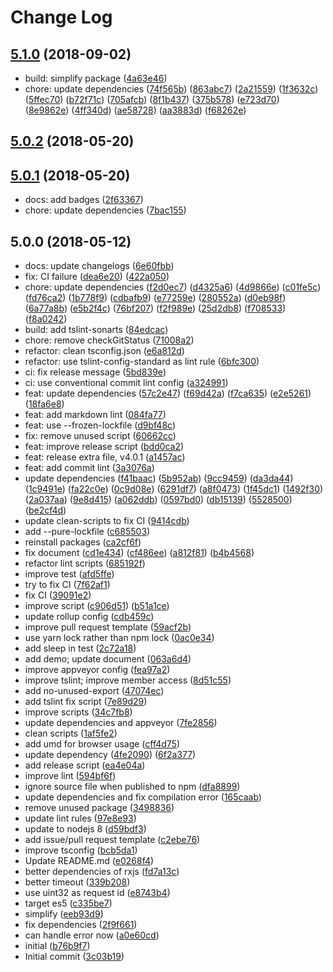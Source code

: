 # Change Log

## [5.1.0](https://github.com/plantain-00/rpc-on-ws/compare/v5.0.2...v5.1.0) (2018-09-02)
  
* build: simplify package ([4a63e46](https://github.com/plantain-00/rpc-on-ws/commit/4a63e46e4523c0e65d6c1c03ee637c5e9fad62d5))
* chore: update dependencies ([74f565b](https://github.com/plantain-00/rpc-on-ws/commit/74f565b8b0ab16382eb76bd80e99659dea5a053a)) ([863abc7](https://github.com/plantain-00/rpc-on-ws/commit/863abc74e6bccf876dd82381cfee96d31adf1750)) ([2a21559](https://github.com/plantain-00/rpc-on-ws/commit/2a215594cc9c5f24f8e752204f2d98e2eb08565b)) ([1f3632c](https://github.com/plantain-00/rpc-on-ws/commit/1f3632c37093d13b2157abf80e8a1ae80b858729)) ([5ffec70](https://github.com/plantain-00/rpc-on-ws/commit/5ffec705b8b320fca928854689c7938c66f00ec2)) ([b72f71c](https://github.com/plantain-00/rpc-on-ws/commit/b72f71c59cc075c5d66b4c79be71cd1de238fd51)) ([705afcb](https://github.com/plantain-00/rpc-on-ws/commit/705afcbe407a4bb8286c6026cae5a18f91ae2336)) ([8f1b437](https://github.com/plantain-00/rpc-on-ws/commit/8f1b437bd57aeb1af3dbbe5d08a65a047794f2ed)) ([375b578](https://github.com/plantain-00/rpc-on-ws/commit/375b5783d84cb3942ba1a58e90dece20a1e3944f)) ([e723d70](https://github.com/plantain-00/rpc-on-ws/commit/e723d7093d9cb3fec71076e55b140272604db0f5)) ([8e9862e](https://github.com/plantain-00/rpc-on-ws/commit/8e9862e701f9b4da7145eef4196628565a47ebe6)) ([4ff340d](https://github.com/plantain-00/rpc-on-ws/commit/4ff340df05a5ae851e39fcdfb589800d4cf89595)) ([ae58728](https://github.com/plantain-00/rpc-on-ws/commit/ae587283a362ebda04e19c9328450ab7fdc1a542)) ([aa3883d](https://github.com/plantain-00/rpc-on-ws/commit/aa3883d18c4301cbcf649fc0d53868013474aa8b)) ([f68262e](https://github.com/plantain-00/rpc-on-ws/commit/f68262e765fdacdfb58a2c37eee22a7e87d6a3ca))

## [5.0.2](https://github.com/plantain-00/rpc-on-ws/compare/v5.0.1...v5.0.2) (2018-05-20)

## [5.0.1](https://github.com/plantain-00/rpc-on-ws/compare/v5.0.0...v5.0.1) (2018-05-20)
  
* docs: add badges ([2f63367](https://github.com/plantain-00/rpc-on-ws/commit/2f633671d54f1b351e5b154d98416039d0a7abfc))
* chore: update dependencies ([7bac155](https://github.com/plantain-00/rpc-on-ws/commit/7bac1558f4e34d34bb4f73f7d289a3cbd2723aec))

## 5.0.0 (2018-05-12)
  
* docs: update changelogs ([6e60fbb](https://github.com/plantain-00/rpc-on-ws/commit/6e60fbb6d4ef99c7bf051fbddf7e85f76ff89853))
* fix: CI failure ([dea6e20](https://github.com/plantain-00/rpc-on-ws/commit/dea6e2029aa14070458df7a4f00506014b0c372e)) ([422a050](https://github.com/plantain-00/rpc-on-ws/commit/422a0500e18f2d285c8f4c9059d654e52274e72f))
* chore: update dependencies ([f2d0ec7](https://github.com/plantain-00/rpc-on-ws/commit/f2d0ec74d2245435dc0bddbdef0b8abf0bfa9ef1)) ([d4325a6](https://github.com/plantain-00/rpc-on-ws/commit/d4325a6b09d324908c2196e311d7347ad5c37d91)) ([4d9866e](https://github.com/plantain-00/rpc-on-ws/commit/4d9866e5058f91cbe729045d449f57292466fb55)) ([c01fe5c](https://github.com/plantain-00/rpc-on-ws/commit/c01fe5c3c7c2c9624a47d745a9b75953e3fd5c51)) ([fd76ca2](https://github.com/plantain-00/rpc-on-ws/commit/fd76ca2b139c5fe591a2044615939be5bfc3529e)) ([1b778f9](https://github.com/plantain-00/rpc-on-ws/commit/1b778f91f3287af7ac772a7da0da9028d999539b)) ([cdbafb9](https://github.com/plantain-00/rpc-on-ws/commit/cdbafb9f31593a118580f06ef4822097a3c9b19e)) ([e77259e](https://github.com/plantain-00/rpc-on-ws/commit/e77259e76d08a98ee25c40877e78546fa96e5739)) ([280552a](https://github.com/plantain-00/rpc-on-ws/commit/280552af87b1b5857720e32377974aaa03bee72a)) ([d0eb98f](https://github.com/plantain-00/rpc-on-ws/commit/d0eb98fab921d959374ff0fac40aa03406bb295c)) ([6a77a8b](https://github.com/plantain-00/rpc-on-ws/commit/6a77a8bac137a12c8e3595a509bc1712ebbc00e6)) ([e5b2f4c](https://github.com/plantain-00/rpc-on-ws/commit/e5b2f4c929724b6629eeddb5b8eea97792dad3fc)) ([76bf207](https://github.com/plantain-00/rpc-on-ws/commit/76bf207b4f44d296dd36ce8551fc55805130f9c0)) ([f2f989e](https://github.com/plantain-00/rpc-on-ws/commit/f2f989ecfb6f862348cca29aa583b3ef7cb5565f)) ([25d2db8](https://github.com/plantain-00/rpc-on-ws/commit/25d2db83d6d9019823b62f6094a46eefe033819d)) ([f708533](https://github.com/plantain-00/rpc-on-ws/commit/f708533c2fc182c8a903bfb40020a9416f7eed4c)) ([f8a0242](https://github.com/plantain-00/rpc-on-ws/commit/f8a0242f13cec6284dc3dd42929c2c9407aedc61))
* build: add tslint-sonarts ([84edcac](https://github.com/plantain-00/rpc-on-ws/commit/84edcacdc4c37d935057b76c6ea0f82b80300c65))
* chore: remove checkGitStatus ([71008a2](https://github.com/plantain-00/rpc-on-ws/commit/71008a2c74c9ce3f3ee8d2631a172656a871e055))
* refactor: clean tsconfig.json ([e6a812d](https://github.com/plantain-00/rpc-on-ws/commit/e6a812db4912ec97d690f752fed9948fc21dbe4f))
* refactor: use tslint-config-standard as lint rule ([6bfc300](https://github.com/plantain-00/rpc-on-ws/commit/6bfc300450310ad2d29a7490263ca99ac26696e5))
* ci: fix release message ([5bd839e](https://github.com/plantain-00/rpc-on-ws/commit/5bd839e8661b4f5f893ffbb0452ee14aaf4cd2ba))
* ci: use conventional commit lint config ([a324991](https://github.com/plantain-00/rpc-on-ws/commit/a3249910d9d35c115301df86dbc0a1110b18b336))
* feat: update dependencies ([57c2e47](https://github.com/plantain-00/rpc-on-ws/commit/57c2e470a73bee8f7f03cfd690c2569031c836d9)) ([f69d42a](https://github.com/plantain-00/rpc-on-ws/commit/f69d42a6fbcdc006fe949e435a1118ada2050951)) ([f7ca635](https://github.com/plantain-00/rpc-on-ws/commit/f7ca635ef3ded38af77b7882fa640c09ca2cf0e5)) ([e2e5261](https://github.com/plantain-00/rpc-on-ws/commit/e2e52618d0d06fe4816798f99579a0c4f816152d)) ([18fa6e8](https://github.com/plantain-00/rpc-on-ws/commit/18fa6e869bdee0c77299335852bb20085b66a845))
* feat: add markdown lint ([084fa77](https://github.com/plantain-00/rpc-on-ws/commit/084fa77870004c3fdc68574c5f870f03e2efdef7))
* feat: use --frozen-lockfile ([d9bf48c](https://github.com/plantain-00/rpc-on-ws/commit/d9bf48cba96a7b22c484ad00a099cb83f7cd7ea6))
* fix: remove unused script ([60662cc](https://github.com/plantain-00/rpc-on-ws/commit/60662cc256b043871d13e222cf7d78cee23bde81))
* feat: improve release script ([bdd0ca2](https://github.com/plantain-00/rpc-on-ws/commit/bdd0ca2cea71ee73dc37e01429678bb5af0ef11b))
* feat: release extra file, v4.0.1 ([a1457ac](https://github.com/plantain-00/rpc-on-ws/commit/a1457acb088c1d9c83ce20ca6c7ef96c02231de3))
* feat: add commit lint ([3a3076a](https://github.com/plantain-00/rpc-on-ws/commit/3a3076a88d7c319a92d75dae060215e28b3dd35f))
* update dependencies ([f41baac](https://github.com/plantain-00/rpc-on-ws/commit/f41baac0bc4a7b301548f28f98b5a9a0e84badd9)) ([5b952ab](https://github.com/plantain-00/rpc-on-ws/commit/5b952abbd9e99fb620de6bf1895f11d6e0229484)) ([9cc9459](https://github.com/plantain-00/rpc-on-ws/commit/9cc94592bb43e4620d30db81c37c8113fae13bd8)) ([da3da44](https://github.com/plantain-00/rpc-on-ws/commit/da3da445ae95562dc3ba2c02077290a2169a7f20)) ([1c9491e](https://github.com/plantain-00/rpc-on-ws/commit/1c9491e08f4f8440ddba8639dde0043a14be84f4)) ([fa22c0e](https://github.com/plantain-00/rpc-on-ws/commit/fa22c0ed4b61968ee4e1e9be20ecb3f8f4ec173b)) ([0c9d08e](https://github.com/plantain-00/rpc-on-ws/commit/0c9d08eb7d9ef6faf496bf73d376a1e3225aa7e8)) ([6291df7](https://github.com/plantain-00/rpc-on-ws/commit/6291df73d0577d0a0431c7124e0ef06133c9ff72)) ([a8f0473](https://github.com/plantain-00/rpc-on-ws/commit/a8f0473b2fd9ef3cf54e99f84fe4f89c07551c7a)) ([1f45dc1](https://github.com/plantain-00/rpc-on-ws/commit/1f45dc194f94894816779914c3d8d903842c7462)) ([1492f30](https://github.com/plantain-00/rpc-on-ws/commit/1492f300ec31890c33533e9ef9e11e095849b7e6)) ([2a037aa](https://github.com/plantain-00/rpc-on-ws/commit/2a037aa615ba383cb2bd51ad243691325a58ef30)) ([9e8d415](https://github.com/plantain-00/rpc-on-ws/commit/9e8d415c903bee32f4bddbc5d972a931cb5110bc)) ([a062ddb](https://github.com/plantain-00/rpc-on-ws/commit/a062ddb91e65ebb2d4f72359e41b38a3a95c46e0)) ([0597bd0](https://github.com/plantain-00/rpc-on-ws/commit/0597bd0940063353a31172d972be76e4c81e6b49)) ([db15139](https://github.com/plantain-00/rpc-on-ws/commit/db15139de18f29af84c4f9d8eb78df1008672f8e)) ([5528500](https://github.com/plantain-00/rpc-on-ws/commit/5528500be9b4047c3e15d41ad23c47df83ec7cfb)) ([be2cf4d](https://github.com/plantain-00/rpc-on-ws/commit/be2cf4dd6567cbbd36939a96779ff93613c1c523))
* update clean-scripts to fix CI ([9414cdb](https://github.com/plantain-00/rpc-on-ws/commit/9414cdb73fde19abda81971ec3e838c5debba451))
* add --pure-lockfile ([c685503](https://github.com/plantain-00/rpc-on-ws/commit/c6855032ff0ed717ac3c4e58d703712b575e3380))
* reinstall packages ([ca2cf6f](https://github.com/plantain-00/rpc-on-ws/commit/ca2cf6fc86d022350568525a7cb66c7d2b0ed93c))
* fix document ([cd1e434](https://github.com/plantain-00/rpc-on-ws/commit/cd1e434c3236f237cdb6ce477c88fbbe36d44cfa)) ([cf486ee](https://github.com/plantain-00/rpc-on-ws/commit/cf486ee13c48248cec594065cef5636e1d22f495)) ([a812f81](https://github.com/plantain-00/rpc-on-ws/commit/a812f8199042dcd06e4582b48d3890d04ab29555)) ([b4b4568](https://github.com/plantain-00/rpc-on-ws/commit/b4b4568c43451e3496cf428a5afc075c5ca73141))
* refactor lint scripts ([685192f](https://github.com/plantain-00/rpc-on-ws/commit/685192f173c4cfe48948fe3c95263ba135ccf7c8))
* improve test ([afd5ffe](https://github.com/plantain-00/rpc-on-ws/commit/afd5ffe9752bf71bb22c7b7242f28d044f610006))
* try to fix CI ([7f62af1](https://github.com/plantain-00/rpc-on-ws/commit/7f62af1cfc60e075de838cd3cab7168bdf6765d6))
* fix CI ([39091e2](https://github.com/plantain-00/rpc-on-ws/commit/39091e23c79891ab628fe660a18262e5c2b2aa01))
* improve script ([c906d51](https://github.com/plantain-00/rpc-on-ws/commit/c906d516ef5414791396618bac81f74b2efd50b1)) ([b51a1ce](https://github.com/plantain-00/rpc-on-ws/commit/b51a1cedf19ae87357b67a4391a94b6699fcf1d6))
* update rollup config ([cdb459c](https://github.com/plantain-00/rpc-on-ws/commit/cdb459cba43e6ea7384ff9362b2120b09195eefc))
* improve pull request template ([59acf2b](https://github.com/plantain-00/rpc-on-ws/commit/59acf2b8485692ec6ac67c416bffa1a0097d0b51))
* use yarn lock rather than npm lock ([0ac0e34](https://github.com/plantain-00/rpc-on-ws/commit/0ac0e34a4fc09d69f31d74168e5a13ffe0e767dc))
* add sleep in test ([2c72a18](https://github.com/plantain-00/rpc-on-ws/commit/2c72a18da8e42ad11a6be42c1b20175a89d46946))
* add demo; update document ([063a6d4](https://github.com/plantain-00/rpc-on-ws/commit/063a6d470d29cebb581141ef237131153ddef770))
* improve appveyor config ([fea97a2](https://github.com/plantain-00/rpc-on-ws/commit/fea97a292a0e1d7b4cc31a776c367a90328f8ecd))
* improve tslint; improve member access ([8d51c55](https://github.com/plantain-00/rpc-on-ws/commit/8d51c5572d1f28c0d69c40b8fae31e3b88b580c4))
* add no-unused-export ([47074ec](https://github.com/plantain-00/rpc-on-ws/commit/47074ec0e0aa20ebc2892173a68676f21f381ff7))
* add tslint fix script ([7e89d29](https://github.com/plantain-00/rpc-on-ws/commit/7e89d2948c1de8b0d9ca0a6a39dcf93304f127fb))
* improve scripts ([34c7fb8](https://github.com/plantain-00/rpc-on-ws/commit/34c7fb82607ce51b6ace563b08b6f7135b3901b6))
* update dependencies and appveyor ([7fe2856](https://github.com/plantain-00/rpc-on-ws/commit/7fe2856b0a2e66a647a0f778f782f23ac3716320))
* clean scripts ([1af5fe2](https://github.com/plantain-00/rpc-on-ws/commit/1af5fe2f00c1f58b57b04a2bdef74fc105353cc7))
* add umd for browser usage ([cff4d75](https://github.com/plantain-00/rpc-on-ws/commit/cff4d75eebfbc0c68258f6c5e232d396dcad444e))
* update dependency ([4fe2090](https://github.com/plantain-00/rpc-on-ws/commit/4fe20909f2d3778bfa82cebaa8116166646f3248)) ([6f2a377](https://github.com/plantain-00/rpc-on-ws/commit/6f2a377be2297db35118956c78ba536aeaa2959d))
* add release script ([ea4e04a](https://github.com/plantain-00/rpc-on-ws/commit/ea4e04a30b318a2396ee983fc0e7a1be9b43666f))
* improve lint ([594bf6f](https://github.com/plantain-00/rpc-on-ws/commit/594bf6feb3d3e4d663df94993a9be92136fd666a))
* ignore source file when published to npm ([dfa8899](https://github.com/plantain-00/rpc-on-ws/commit/dfa889998d65465f80ca7d01111bc280d6e56d9a))
* update dependencies and fix compilation error ([165caab](https://github.com/plantain-00/rpc-on-ws/commit/165caabf318ebd0ae6a4239ef534fec974a05e82))
* remove unused package ([3498836](https://github.com/plantain-00/rpc-on-ws/commit/349883644030192f88b202d2b9d40aa4ee2fc23b))
* update lint rules ([97e8e93](https://github.com/plantain-00/rpc-on-ws/commit/97e8e938e5058ac249ddc1b1ccd504e9d95c38f3))
* update to nodejs 8 ([d59bdf3](https://github.com/plantain-00/rpc-on-ws/commit/d59bdf33af64f3f3e8330250d9e1f307b5da8046))
* add issue/pull request template ([c2ebe76](https://github.com/plantain-00/rpc-on-ws/commit/c2ebe76cdf9303dc579d14152d73a508cf3bdeba))
* improve tsconfig ([bcb5da1](https://github.com/plantain-00/rpc-on-ws/commit/bcb5da13f53da28d042b8e1a108d111372914c59))
* Update README.md ([e0268f4](https://github.com/plantain-00/rpc-on-ws/commit/e0268f4f3e9fea6a638c4ea429ba8acd47e3e087))
* better dependencies of rxjs ([fd7a13c](https://github.com/plantain-00/rpc-on-ws/commit/fd7a13c5a3e35ae4303e97b117948996e149fc42))
* better timeout ([339b208](https://github.com/plantain-00/rpc-on-ws/commit/339b208f00f2398c9254815de05f361de9c048a7))
* use uint32 as request id ([e8743b4](https://github.com/plantain-00/rpc-on-ws/commit/e8743b481dc1c693257807e687a8b9bcebbed44d))
* target es5 ([c335be7](https://github.com/plantain-00/rpc-on-ws/commit/c335be77acd71afd109a384d7636c9e410030003))
* simplify ([eeb93d9](https://github.com/plantain-00/rpc-on-ws/commit/eeb93d90379a75c4687f89750969dc73bdc5ef2b))
* fix dependencies ([2f9f661](https://github.com/plantain-00/rpc-on-ws/commit/2f9f6619b4430072948b7ff76aec05f1a646b57b))
* can handle error now ([a0e60cd](https://github.com/plantain-00/rpc-on-ws/commit/a0e60cd59ef8569d89537b2eac253a59b98330fc))
* initial ([b76b9f7](https://github.com/plantain-00/rpc-on-ws/commit/b76b9f76631fda5c4d8880a4636e9e4fcf9b5f16))
* Initial commit ([3c03b19](https://github.com/plantain-00/rpc-on-ws/commit/3c03b194f1fec1593566358b0600713732a4387d))
